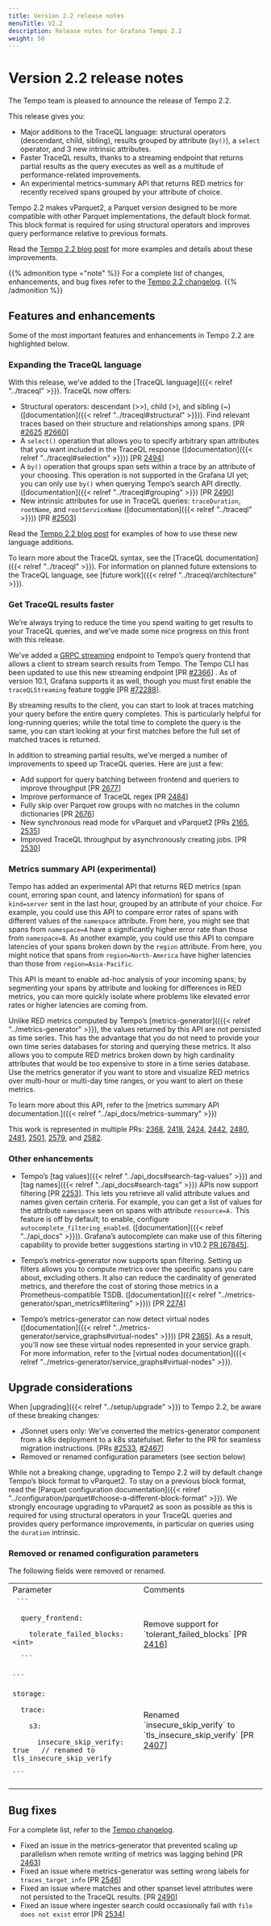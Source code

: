```yaml
---
title: Version 2.2 release notes
menuTitle: V2.2
description: Release notes for Grafana Tempo 2.2
weight: 50
---
```


# Version 2.2 release notes

The Tempo team is pleased to announce the release of Tempo 2.2.

This release gives you:

- Major additions to the TraceQL language: structural operators (descendant, child, sibling), results grouped by attribute (`by()`), a `select` operator, and 3 new intrinsic attributes.
- Faster TraceQL results, thanks to a streaming endpoint that returns partial results as the query executes as well as a multitude of performance-related improvements.
- An experimental metrics-summary API that returns RED metrics for recently received spans grouped by your attribute of choice.

Tempo 2.2 makes vParquet2, a Parquet version designed to be more compatible with other Parquet implementations, the default block format. This block format is required for using structural operators and improves query performance relative to previous formats.

Read the [Tempo 2.2 blog post](/blog/2023/08/02/grafana-tempo-2.2-release-traceql-structural-operators-are-here/) for more examples and details about these improvements.

{{% admonition type ="note" %}}
For a complete list of changes, enhancements, and bug fixes refer to the [Tempo 2.2 changelog](https://github.com/grafana/tempo/releases/tag/v2.2.0).
{{% /admonition %}}

## Features and enhancements

Some of the most important features and enhancements in Tempo 2.2 are highlighted below.

### Expanding the TraceQL language

With this release, we’ve added to the [TraceQL language]({{< relref "../traceql" >}}).
TraceQL now offers:

* Structural operators: descendant (>>), child (>), and sibling (~) ([documentation]({{< relref "../traceql#structural" >}})). Find relevant traces based on their structure and relationships among spans. [PR [#2625](https://github.com/grafana/tempo/pull/2625) [#2660](https://github.com/grafana/tempo/pull/2660)]
* A `select()` operation that allows you to specify arbitrary span attributes that you want included in the TraceQL response ([documentation]({{< relref "../traceql#selection" >}})) [PR [2494](https://github.com/grafana/tempo/pull/2494)]
* A `by()` operation that groups span sets within a trace by an attribute of your choosing. This operation is not supported in the Grafana UI yet; you can only use `by()` when querying Tempo’s search API directly. ([documentation]({{< relref "../traceql#grouping" >}})  [PR  [2490](https://github.com/grafana/tempo/pull/2490)]
* New intrinsic attributes for use in TraceQL queries: `traceDuration`, `rootName`, and `rootServiceName` ([documentation]({{< relref "../traceql" >}})) [PR [#2503](https://github.com/grafana/tempo/pull/2503)]

Read the [Tempo 2.2 blog post](/blog/2023/08/02/grafana-tempo-2.2-release-traceql-structural-operators-are-here/) for examples of how to use these new language additions.

To learn more about the TraceQL syntax, see the [TraceQL documentation]({{< relref "../traceql" >}}).
For information on planned future extensions to the TraceQL language, see [future work]({{< relref "../traceql/architecture" >}}).


### Get TraceQL results faster

We’re always trying to reduce the time you spend waiting to get results to your TraceQL queries, and we’ve made some nice progress on this front with this release.

We’ve added a [GRPC streaming](https://grpc.io/docs/what-is-grpc/core-concepts/#bidirectional-streaming-rpc) endpoint to Tempo’s query frontend that allows a client to stream search results from Tempo. The Tempo CLI has been updated to use this new streaming endpoint [PR  [#2366](https://github.com/grafana/tempo/pull/2366)] . As of version 10.1, Grafana supports it as well, though you must first enable the `traceQLStreaming` feature toggle [PR [#72288](https://github.com/grafana/grafana/pull/72288)].

By streaming results to the client, you can start to look at traces matching your query before the entire query completes. This is particularly helpful for long-running queries; while the total time to complete the query is the same, you can start looking at your first matches before the full set of matched traces is returned.

In addition to streaming partial results, we’ve merged a number of improvements to speed up TraceQL queries. Here are just a few:

* Add support for query batching between frontend and queriers to improve throughput [PR [2677](https://github.com/grafana/tempo/pull/2677)]
* Improve performance of TraceQL regex [PR [2484](https://github.com/grafana/tempo/pull/2484)]
* Fully skip over Parquet row groups with no matches in the column dictionaries [PR [2676](https://github.com/grafana/tempo/pull/2676)]
* New synchronous read mode for vParquet and vParquet2 [PRs [2165](https://github.com/grafana/tempo/pull/2165), [2535](https://github.com/grafana/tempo/pull/2535)]
* Improved TraceQL throughput by asynchronously creating jobs. [PR [2530](https://github.com/grafana/tempo/pull/2530)]


### Metrics summary API (experimental)

Tempo has added an experimental API that returns RED metrics (span count, erroring span count, and latency information) for spans of `kind=server` sent in the last hour, grouped by an attribute of your choice.
For example, you could use this API to compare error rates of spans with different values of the `namespace` attribute.
From here, you might see that spans from `namespace=A` have a significantly higher error rate than those from `namespace=B`.
As another example, you could use this API to compare latencies of your spans broken down by the `region` attribute.
From here, you might notice that spans from `region=North-America` have higher latencies than those from `region=Asia-Pacific`.

This API is meant to enable ad-hoc analysis of your incoming spans; by segmenting your spans by attribute and looking for differences in RED metrics, you can more quickly isolate where problems like elevated error rates or higher latencies are coming from.

Unlike RED metrics computed by Tempo’s [metrics-generator](({{< relref "../metrics-generator" >}}), the values returned by this API are not persisted as time series. This has the advantage that you do not need to provide your own time series databases for storing and querying these metrics. It also allows you to compute RED metrics broken down by high cardinality attributes that would be too expensive to store in a time series database. Use the metrics generator if you want to store and visualize RED metrics over multi-hour or multi-day time ranges, or you want to alert on these metrics.

To learn more about this API, refer to the [metrics summary API documentation.]({{< relref "../api_docs/metrics-summary" >}})

This work is represented in multiple PRs: [2368](https://github.com/grafana/tempo/pull/2368), [2418](https://github.com/grafana/tempo/pull/2418), [2424](https://github.com/grafana/tempo/pull/2424), [2442](https://github.com/grafana/tempo/pull/2442), [2480](https://github.com/grafana/tempo/pull/2480), [2481](https://github.com/grafana/tempo/pull/2481), [2501](https://github.com/grafana/tempo/pull/2501), [2579](https://github.com/grafana/tempo/pull/2579), and [2582](https://github.com/grafana/tempo/pull/2582).


### Other enhancements

* Tempo’s [tag values]({{< relref "../api_docs#search-tag-values" >}}) and [tag names]({{< relref "../api_docs#search-tags" >}}) APIs now support filtering [PR [2253](https://github.com/grafana/tempo/pull/2253)]. This lets you retrieve all valid attribute values and names given certain criteria. For example, you can get a list of values for the attribute `namespace` seen on spans with attribute `resource=A.` This feature is off by default; to enable, configure `autocomplete_filtering_enabled`. ([documentation]({{< relref "../api_docs" >}})). Grafana’s autocomplete can make use of this filtering capability to provide better suggestions starting in v10.2 [PR [67845]](https://github.com/grafana/grafana/pull/67845).

* Tempo’s metrics-generator now supports span filtering. Setting up filters allows you to compute metrics over the specific spans you care about, excluding others. It also can reduce the cardinality of generated metrics, and therefore the cost of storing those metrics in a Prometheus-compatible TSDB. ([documentation]({{< relref "../metrics-generator/span_metrics#filtering" >}})) [PR [2274](https://github.com/grafana/tempo/pull/2274)]

* Tempo’s metrics-generator can now detect virtual nodes ([documentation]({{< relref "../metrics-generator/service_graphs#virtual-nodes" >}})) [PR [2365](https://github.com/grafana/tempo/pull/2365)]. As a result, you’ll now see these virtual nodes represented in your service graph. For more information, refer to the [virtual nodes documentation]({{< relref "../metrics-generator/service_graphs#virtual-nodes" >}}).


## Upgrade considerations

When [upgrading]({{< relref "../setup/upgrade" >}}) to Tempo 2.2, be aware of these breaking changes:

* JSonnet users only: We've converted the metrics-generator component from a k8s deployment to a k8s statefulset. Refer to the PR for seamless migration instructions. [PRs [#2533](https://github.com/grafana/tempo/pull/2533), [#2467](https://github.com/grafana/tempo/pull/2647)]
* Removed or renamed configuration parameters (see section below)

While not a breaking change, upgrading to Tempo 2.2 will by default change Tempo’s block format to vParquet2.
To stay on a previous block format, read the [Parquet configuration documentation]({{< relref "../configuration/parquet#choose-a-different-block-format" >}}).
We strongly encourage upgrading to vParquet2 as soon as possible as this is required for using structural operators in your TraceQL queries and provides query performance improvements, in particular on queries using the `duration` intrinsic.


### Removed or renamed configuration parameters

The following fields were removed or renamed.

<table>
  <tr>
   <td>Parameter
   </td>
   <td>Comments
   </td>
  </tr>
  <tr>
   <td><code> ```</code>
<p>
<code>  query_frontend:</code>
<p>
<code>    tolerate_failed_blocks: &lt;int></code>
<p>
<code>  ```</code>
   </td>
   <td>Remove support for `tolerant_failed_blocks` [PR <a href="https://github.com/grafana/tempo/pull/2416">2416</a>]
   </td>
  </tr>
  <tr>
   <td><code>```</code>
<p>
<code>storage:</code>
<p>
<code>  trace:</code>
<p>
<code>    s3:</code>
<p>
<code>      insecure_skip_verify: true   // renamed to tls_insecure_skip_verify</code>
<p>
<code>```</code>
   </td>
   <td>Renamed `insecure_skip_verify` to `tls_insecure_skip_verify` [PR <a href="https://github.com/grafana/tempo/pull/2407">2407</a>]
   </td>
  </tr>
</table>


## Bug fixes

For a complete list, refer to the [Tempo changelog](https://github.com/grafana/tempo/releases).

* Fixed an issue in the metrics-generator that prevented scaling up parallelism when remote writing of metrics was lagging behind [PR [2463](https://github.com/grafana/tempo/issues/2463)]
* Fixed an issue where metrics-generator was setting wrong labels for `traces_target_info` [PR [2546](https://github.com/grafana/tempo/pull/2546)]
* Fixed an issue where matches and other spanset level attributes were not persisted to the TraceQL results. [PR [2490](https://github.com/grafana/tempo/pull/2490)]
* Fixed an issue where ingester search could occasionally fail with `file does not exist` error [PR [2534](https://github.com/grafana/tempo/issues/2534)]
